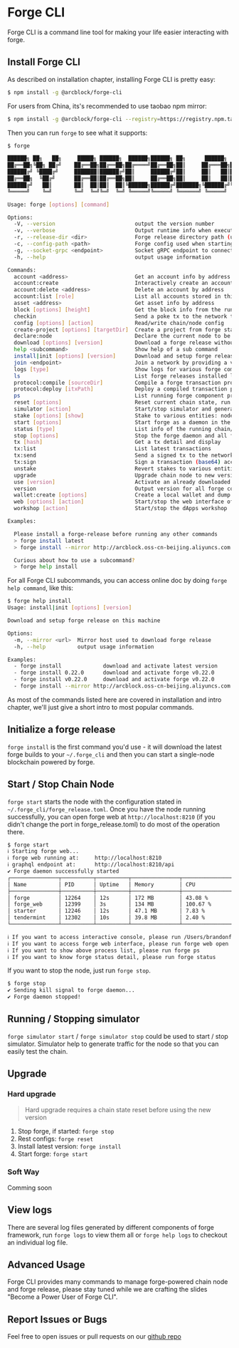 # Forge CLI

Forge CLI is a command line tool for making your life easier interacting with forge.

## Install Forge CLI

As described on installation chapter, installing Forge CLI is pretty easy:

```bash
$ npm install -g @arcblock/forge-cli
```

For users from China, its's recommended to use taobao npm mirror:

```bash
$ npm install -g @arcblock/forge-cli --registry=https://registry.npm.taobao.org
```

Then you can run `forge` to see what it supports:

```bash
$ forge

██████╗ ██╗   ██╗     █████╗ ██████╗  ██████╗██████╗ ██╗      ██████╗  ██████╗██╗  ██╗
██╔══██╗╚██╗ ██╔╝    ██╔══██╗██╔══██╗██╔════╝██╔══██╗██║     ██╔═══██╗██╔════╝██║ ██╔╝
██████╔╝ ╚████╔╝     ███████║██████╔╝██║     ██████╔╝██║     ██║   ██║██║     █████╔╝
██╔══██╗  ╚██╔╝      ██╔══██║██╔══██╗██║     ██╔══██╗██║     ██║   ██║██║     ██╔═██╗
██████╔╝   ██║       ██║  ██║██║  ██║╚██████╗██████╔╝███████╗╚██████╔╝╚██████╗██║  ██╗
╚═════╝    ╚═╝       ╚═╝  ╚═╝╚═╝  ╚═╝ ╚═════╝╚═════╝ ╚══════╝ ╚═════╝  ╚═════╝╚═╝  ╚═╝

Usage: forge [options] [command]

Options:
  -V, --version                         output the version number
  -v, --verbose                         Output runtime info when execute subcommand, useful for debug
  -r, --release-dir <dir>               Forge release directory path (unzipped), use your own copy forge release
  -c, --config-path <path>              Forge config used when starting forge node and initializing gRPC clients
  -g, --socket-grpc <endpoint>          Socket gRPC endpoint to connect, with this you can use forge-cli with a remote node
  -h, --help                            output usage information

Commands:
  account <address>                     Get an account info by address
  account:create                        Interactively create an account, guarded by a passphrase
  account:delete <address>              Delete an account by address
  account:list [role]                   List all accounts stored in this node
  asset <address>                       Get asset info by address
  block [options] [height]              Get the block info from the running node
  checkin                               Send a poke tx to the network to get tokens for test
  config [options] [action]             Read/write chain/node config
  create-project [options] [targetDir]  Create a project from forge starter projects
  declare:node                          Declare the current node to be a validator candidate
  download [options] [version]          Download a forge release without activate it
  help <subcommand>                     Show help of a sub command
  install|init [options] [version]      Download and setup forge release on this machine
  join <endpoint>                       Join a network by providing a valid forge web graphql endpoint
  logs [type]                           Show logs for various forge components
  ls                                    List forge releases installed locally
  protocol:compile [sourceDir]          Compile a forge transaction protocol
  protocol:deploy [itxPath]             Deploy a compiled transaction protocol to ABT Node
  ps                                    List running forge component processes
  reset [options]                       Reset current chain state, run with caution
  simulator [action]                    Start/stop simulator and generate random traffic
  stake [options] [show]                Stake to various entities: node/user/asset
  start [options]                       Start forge as a daemon in the background
  status [type]                         List info of the running chain/node
  stop [options]                        Stop the forge daemon and all forge components
  tx [hash]                             Get a tx detail and display
  tx:list                               List latest transactions
  tx:send                               Send a signed tx to the network
  tx:sign                               Sign a transaction (base64) according to sender’s wallet
  unstake                               Revert stakes to various entities
  upgrade                               Upgrade chain node to new version without reset
  use [version]                         Activate an already downloaded forge release
  version                               Output version for all forge components
  wallet:create [options]               Create a local wallet and dump its public/private key
  web [options] [action]                Start/stop the web interface of running forge chain/node
  workshop [action]                     Start/stop the dApps workshop

Examples:

  Please install a forge-release before running any other commands
  > forge install latest
  > forge install --mirror http://arcblock.oss-cn-beijing.aliyuncs.com

  Curious about how to use a subcommand?
  > forge help install
```

For all Forge CLI subcommands, you can access online doc by doing `forge help command`, like this:

```bash
$ forge help install
Usage: install|init [options] [version]

Download and setup forge release on this machine

Options:
  -m, --mirror <url>  Mirror host used to download forge release
  -h, --help          output usage information

Examples:
  - forge install             download and activate latest version
  - forge install 0.22.0      download and activate forge v0.22.0
  - forge install v0.22.0     download and activate forge v0.22.0
  - forge install --mirror http://arcblock.oss-cn-beijing.aliyuncs.com      specify a custom mirror for download
```

As most of the commands listed here are covered in installation and intro chapter, we'll just give a short intro to most popular commands.

## Initialize a forge release

`forge install` is the first command you'd use - it will download the latest forge builds to your `~/.forge_cli` and then you can start a single-node blockchain powered by forge.

## Start / Stop Chain Node

`forge start` starts the node with the configuration stated in `~/.forge_cli/forge_release.toml`. Once you have the node running successfully, you can open forge web at `http://localhost:8210` (if you didn't change the port in forge_release.toml) to do most of the operation there.

```bash
$ forge start
ℹ Starting forge web...
ℹ forge web running at:     http://localhost:8210
ℹ graphql endpoint at:      http://localhost:8210/api
✔ Forge daemon successfully started
┌───────────────┬──────────┬──────────┬───────────────┬────────────────────┐
│ Name          │ PID      │ Uptime   │ Memory        │ CPU                │
├───────────────┼──────────┼──────────┼───────────────┼────────────────────┤
│ forge         │ 12264    │ 12s      │ 172 MB        │ 43.08 %            │
│ forge_web     │ 12399    │ 3s       │ 134 MB        │ 100.67 %           │
│ starter       │ 12246    │ 12s      │ 47.1 MB       │ 7.83 %             │
│ tendermint    │ 12302    │ 10s      │ 39.8 MB       │ 2.40 %             │
└───────────────┴──────────┴──────────┴───────────────┴────────────────────┘

ℹ If you want to access interactive console, please run /Users/brandonfu/.forge_cli/release/forge/0.34.2/bin/forge remote
ℹ If you want to access forge web interface, please run forge web open
ℹ If you want to show above process list, please run forge ps
ℹ If you want to know forge status detail, please run forge status
```

If you want to stop the node, just run `forge stop`.

```bash
$ forge stop
✔ Sending kill signal to forge daemon...
✔ Forge daemon stopped!
```

## Running / Stopping simulator

`forge simulator start` / `forge simulator stop` could be used to start / stop simulator. Simulator help to generate traffic for the node so that you can easily test the chain.

## Upgrade

### Hard upgrade

> Hard upgrade requires a chain state reset before using the new version

1. Stop forge, if started: `forge stop`
1. Rest configs: `forge reset`
1. Install latest version: `forge install`
1. Start forge: `forge start`

### Soft Way

Comming soon

## View logs

There are several log files generated by different components of forge framework, run `forge logs` to view them all or `forge help logs` to checkout an individual log file.

## Advanced Usage

Forge CLI provides many commands to manage forge-powered chain node and forge release, please stay tuned while we are crafting the slides "Become a Power User of Forge CLI".

## Report Issues or Bugs

Feel free to open issues or pull requests on our [github repo](https://github.com/ArcBlock/forge-js/issues)

